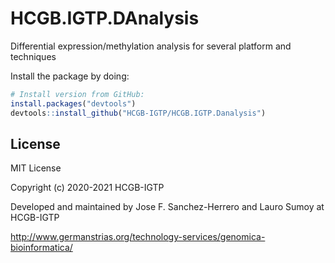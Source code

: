 # HCGB.IGTP.DAnalysis
Differential expression/methylation analysis for several platform and techniques


Install the package by doing:

```R
# Install version from GitHub:
install.packages("devtools")
devtools::install_github("HCGB-IGTP/HCGB.IGTP.Danalysis")
```

## License 

MIT License

Copyright (c) 2020-2021 HCGB-IGTP

Developed and maintained by Jose F. Sanchez-Herrero and Lauro Sumoy at HCGB-IGTP

http://www.germanstrias.org/technology-services/genomica-bioinformatica/
